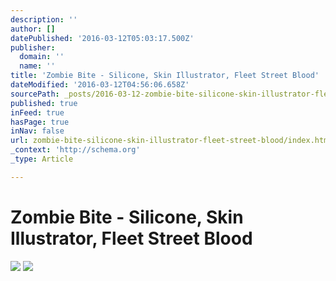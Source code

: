```yaml
---
description: ''
author: []
datePublished: '2016-03-12T05:03:17.500Z'
publisher:
  domain: ''
  name: ''
title: 'Zombie Bite - Silicone, Skin Illustrator, Fleet Street Blood'
dateModified: '2016-03-12T04:56:06.658Z'
sourcePath: _posts/2016-03-12-zombie-bite-silicone-skin-illustrator-fleet-street-blood.md
published: true
inFeed: true
hasPage: true
inNav: false
url: zombie-bite-silicone-skin-illustrator-fleet-street-blood/index.html
_context: 'http://schema.org'
_type: Article

---
```

# Zombie Bite - Silicone, Skin Illustrator, Fleet Street Blood
![](https://the-grid-user-content.s3-us-west-2.amazonaws.com/cb93d29f-ee22-4ba7-91c9-668bad0de22f.png)
![](https://the-grid-user-content.s3-us-west-2.amazonaws.com/eeb6684d-116b-4727-8563-42e184d875bb.png)